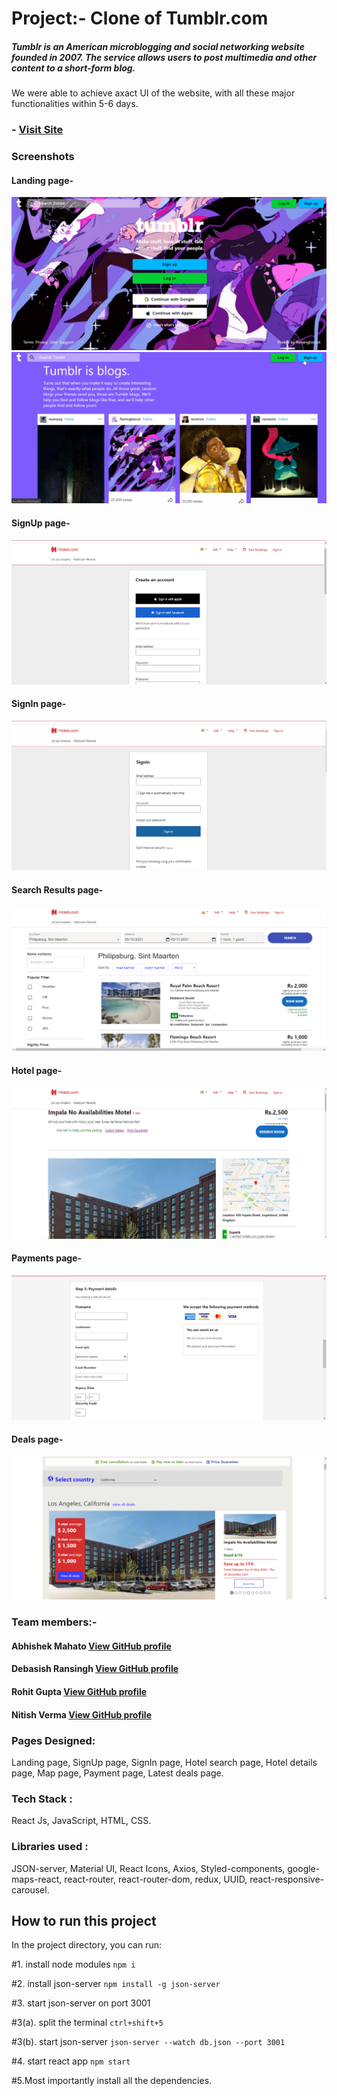 
# Project:- Clone of Tumblr.com
##### Tumblr is an American microblogging and social networking website founded in 2007. The service allows users to post multimedia and other content to a short-form blog.
We were able to achieve axact UI of the website, with all these major functionalities within 5-6 days.

### - [Visit Site](https://tumblrclone.netlify.app/)

### Screenshots
#### Landing page-
![alt text](https://github.com/abhishekmah/Tumblr-Project/blob/master/client-side/Screenshots/LandingPage1.png)
![alt text](https://github.com/abhishekmah/Tumblr-Project/blob/master/client-side/Screenshots/LandingPage2.png)
#### SignUp page-
![alt text](https://github.com/abhishekmah/Project-Hotels.com/blob/master/screenshots/signup.png)
#### SignIn page-
![alt text](https://github.com/abhishekmah/Project-Hotels.com/blob/master/screenshots/signin.png)
#### Search Results page-
![alt text](https://github.com/abhishekmah/Project-Hotels.com/blob/master/screenshots/searchResults.png)
#### Hotel page-
![alt text](https://github.com/abhishekmah/Project-Hotels.com/blob/master/screenshots/hotelDetailsPage.png)
#### Payments page-
![alt text](https://github.com/abhishekmah/Project-Hotels.com/blob/master/screenshots/paymentsPage.png)
#### Deals page-
![alt text](https://github.com/abhishekmah/Project-Hotels.com/blob/master/screenshots/dealsPage.png)

### Team members:-
#### Abhishek Mahato [View GitHub profile](https://github.com/abhishekmah)
#### Debasish Ransingh [View GitHub profile](https://github.com/Ransingh88)
#### Rohit Gupta  [View GitHub profile](https://github.com/rohitkumar0427)
#### Nitish Verma [View GitHub profile](https://github.com/nitishVrma)

### Pages Designed:
Landing page, SignUp page, SignIn page, Hotel search page, Hotel details page, Map page, Payment page, Latest deals page.

### Tech Stack : 
React Js, JavaScript, HTML, CSS.
 
 ### Libraries used : 
 JSON-server, Material UI, React Icons, Axios, Styled-components, google-maps-react, react-router, react-router-dom, redux, UUID, react-responsive-carousel.
## How to run this project

In the project directory, you can run:

#1. install node modules `npm i`

#2. install json-server `npm install -g json-server`

#3. start json-server on port 3001

#3(a). split the terminal `ctrl+shift+5`

#3(b). start json-server `json-server --watch db.json --port 3001`

#4. start react app `npm start`

#5.Most importantly install all the dependencies.
